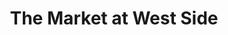 ---
title: "The Market at West Side"
url: /stony-brook/the-market-at-west-side/
shop: Lebensmittel
---